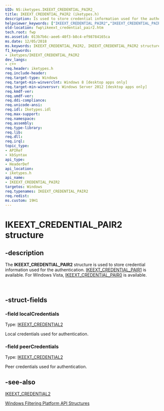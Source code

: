 ```yaml
---
UID: NS:iketypes.IKEEXT_CREDENTIAL_PAIR2_
title: IKEEXT_CREDENTIAL_PAIR2 (iketypes.h)
description: Is used to store credential information used for the authentication.
helpviewer_keywords: ["IKEEXT_CREDENTIAL_PAIR2","IKEEXT_CREDENTIAL_PAIR2 structure [Filtering]","fwp.ikeext_credential_pair2","iketypes/IKEEXT_CREDENTIAL_PAIR2"]
old-location: fwp\ikeext_credential_pair2.htm
tech.root: fwp
ms.assetid: 013b7b6c-aee6-40f3-b8c4-ef98784165ca
ms.date: 12/05/2018
ms.keywords: IKEEXT_CREDENTIAL_PAIR2, IKEEXT_CREDENTIAL_PAIR2 structure [Filtering], fwp.ikeext_credential_pair2, iketypes/IKEEXT_CREDENTIAL_PAIR2
f1_keywords:
- iketypes/IKEEXT_CREDENTIAL_PAIR2
dev_langs:
- c++
req.header: iketypes.h
req.include-header: 
req.target-type: Windows
req.target-min-winverclnt: Windows 8 [desktop apps only]
req.target-min-winversvr: Windows Server 2012 [desktop apps only]
req.kmdf-ver: 
req.umdf-ver: 
req.ddi-compliance: 
req.unicode-ansi: 
req.idl: Iketypes.idl
req.max-support: 
req.namespace: 
req.assembly: 
req.type-library: 
req.lib: 
req.dll: 
req.irql: 
topic_type:
- APIRef
- kbSyntax
api_type:
- HeaderDef
api_location:
- iketypes.h
api_name:
- IKEEXT_CREDENTIAL_PAIR2
targetos: Windows
req.typenames: IKEEXT_CREDENTIAL_PAIR2
req.redist: 
ms.custom: 19H1
---
```


# IKEEXT_CREDENTIAL_PAIR2 structure


## -description


The <b>IKEEXT_CREDENTIAL_PAIR2</b> structure is  used to store credential information used for the authentication.
[IKEEXT_CREDENTIAL_PAIR1](https://docs.microsoft.com/windows/desktop/api/iketypes/ns-iketypes-ikeext_credential_pair1) is available. For Windows Vista, [IKEEXT_CREDENTIAL_PAIR0](https://docs.microsoft.com/windows/desktop/api/iketypes/ns-iketypes-ikeext_credential_pair0)  is available.</div><div> </div>

## -struct-fields




### -field localCredentials

Type: [IKEEXT_CREDENTIAL2](https://docs.microsoft.com/windows/desktop/api/iketypes/ns-iketypes-ikeext_credential2)</b>

Local credentials used for authentication.


### -field peerCredentials

Type: [IKEEXT_CREDENTIAL2](https://docs.microsoft.com/windows/desktop/api/iketypes/ns-iketypes-ikeext_credential2)</b>

Peer credentials used for authentication.


## -see-also




[IKEEXT_CREDENTIAL2](https://docs.microsoft.com/windows/desktop/api/iketypes/ns-iketypes-ikeext_credential2)



<a href="https://docs.microsoft.com/windows/desktop/FWP/fwp-structs">Windows Filtering Platform  API Structures</a>
 

 

